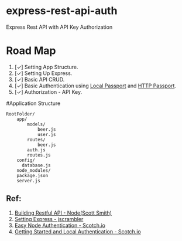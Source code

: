 # express-rest-api-auth
Express Rest API with API Key Authorization

# Road Map
1. [✓] Setting App Structure.
2. [✓] Setting Up Express.
3. [✓] Basic API CRUD.
4. [✓] Basic Authentication using [Local Passport](https://github.com/jaredhanson/passport-local) and [HTTP Passport](https://github.com/jaredhanson/passport-http).
5. [✓] Authorization - API Key.


#Application Structure

    RootFolder/
        app/
            models/
                beer.js
                user.js
            routes/
                beer.js
            auth.js
            routes.js
        config/
          database.js
        node_modules/
        package.json
        server.js

Ref:
------
1. [Building Restful API - Node(Scott Smith)](http://scottksmith.com/blog/2014/05/02/building-restful-apis-with-node/)
2. [Setting Express - jscrambler](https://blog.jscrambler.com/setting-up-5-useful-middlewares-for-an-express-api/)
3. [Easy Node Authentication - Scotch.io](https://scotch.io/tutorials/authenticate-a-node-js-api-with-json-web-tokens)
4. [Getting Started and Local Authentication - Scotch.io](http://scotch.io/tutorials/javascript/easy-node-authentication-setup-and-local)
